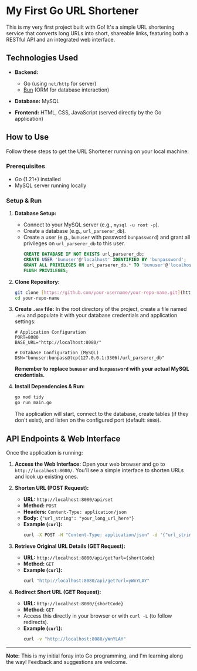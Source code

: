 # My First Go URL Shortener

This is my very first project built with Go! It's a simple URL shortening service that converts long URLs into short, shareable links, featuring both a RESTful API and an integrated web interface.

## Technologies Used

* **Backend:**
    * Go (using `net/http` for server)
    * [Bun](https://bun.uptrace.dev/) (ORM for database interaction)

* **Database:** MySQL
* **Frontend:** HTML, CSS, JavaScript (served directly by the Go application)

## How to Use

Follow these steps to get the URL Shortener running on your local machine:

### Prerequisites

* Go (1.21+) installed
* MySQL server running locally

### Setup & Run

1.  **Database Setup:**
    * Connect to your MySQL server (e.g., `mysql -u root -p`).
    * Create a database (e.g., `url_parserer_db`).
    * Create a user (e.g., `bunuser` with password `bunpassword`) and grant all privileges on `url_parserer_db` to this user.
        ```sql
        CREATE DATABASE IF NOT EXISTS url_parserer_db;
        CREATE USER 'bunuser'@'localhost' IDENTIFIED BY 'bunpassword';
        GRANT ALL PRIVILEGES ON url_parserer_db.* TO 'bunuser'@'localhost';
        FLUSH PRIVILEGES;
        ```

2.  **Clone Repository:**
    ```bash
    git clone [https://github.com/your-username/your-repo-name.git](https://github.com/your-username/your-repo-name.git) # Replace with your actual repo
    cd your-repo-name
    ```

3.  **Create `.env` file:**
    In the root directory of the project, create a file named `.env` and populate it with your database credentials and application settings:
    ```dotenv
    # Application Configuration
    PORT=8080
    BASE_URL="http://localhost:8080/"

    # Database Configuration (MySQL)
    DSN="bunuser:bunpass@tcp(127.0.0.1:3306)/url_parserer_db"
    ```
    **Remember to replace `bunuser` and `bunpassword` with your actual MySQL credentials.**

4.  **Install Dependencies & Run:**
    ```bash
    go mod tidy
    go run main.go
    ```
    The application will start, connect to the database, create tables (if they don't exist), and listen on the configured port (default: `8080`).

## API Endpoints & Web Interface

Once the application is running:

1.  **Access the Web Interface:**
    Open your web browser and go to `http://localhost:8080/`. You'll see a simple interface to shorten URLs and look up existing ones.

2.  **Shorten URL (POST Request):**
    * **URL:** `http://localhost:8080/api/set`
    * **Method:** `POST`
    * **Headers:** `Content-Type: application/json`
    * **Body:** `{"url_string": "your_long_url_here"}`
    * **Example (`curl`):**
        ```bash
        curl -X POST -H "Content-Type: application/json" -d '{"url_string": "[https://www.google.com](https://www.google.com)"}' http://localhost:8080/api/set
        ```

3.  **Retrieve Original URL Details (GET Request):**
    * **URL:** `http://localhost:8080/api/get?url={shortCode}`
    * **Method:** `GET`
    * **Example (`curl`):**
        ```bash
        curl "http://localhost:8080/api/get?url=yWnYLAY"
        ```

4.  **Redirect Short URL (GET Request):**
    * **URL:** `http://localhost:8080/{shortCode}`
    * **Method:** `GET`
    * Access this directly in your browser or with `curl -L` (to follow redirects).
    * **Example (`curl`):**
        ```bash
        curl -v "http://localhost:8080/yWnYLAY"
        ```

---
**Note:** This is my initial foray into Go programming, and I'm learning along the way! Feedback and suggestions are welcome.
